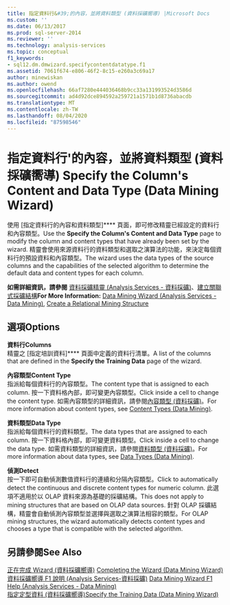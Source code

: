 ```yaml
---
title: 指定資料行&#39;的內容，並將資料類型 (資料採礦嚮導) |Microsoft Docs
ms.custom: ''
ms.date: 06/13/2017
ms.prod: sql-server-2014
ms.reviewer: ''
ms.technology: analysis-services
ms.topic: conceptual
f1_keywords:
- sql12.dm.dmwizard.specifycontentdatatype.f1
ms.assetid: 7061f674-e806-46f2-8c15-e260a3c69a17
author: minewiskan
ms.author: owend
ms.openlocfilehash: 66af7280e444036468b9cc33a131993524d3586d
ms.sourcegitcommit: ad4d92dce894592a259721a1571b1d8736abacdb
ms.translationtype: MT
ms.contentlocale: zh-TW
ms.lasthandoff: 08/04/2020
ms.locfileid: "87598546"
---
```

# <a name="specify-the-column39s-content-and-data-type-data-mining-wizard"></a><span data-ttu-id="03040-102">指定資料行&#39;的內容，並將資料類型 (資料採礦嚮導) </span><span class="sxs-lookup"><span data-stu-id="03040-102">Specify the Column&#39;s Content and Data Type (Data Mining Wizard)</span></span>
  <span data-ttu-id="03040-103">使用 [指定資料行的內容和資料類型]\*\*\*\* 頁面，即可修改精靈已經設定的資料行和內容類型。</span><span class="sxs-lookup"><span data-stu-id="03040-103">Use the **Specify the Column's Content and Data Type** page to modify the column and content types that have already been set by the wizard.</span></span> <span data-ttu-id="03040-104">精靈會使用來源資料行的資料類型和選取之演算法的功能，來決定每個資料行的預設資料和內容類型。</span><span class="sxs-lookup"><span data-stu-id="03040-104">The wizard uses the data types of the source columns and the capabilities of the selected algorithm to determine the default data and content types for each column.</span></span>  
  
 <span data-ttu-id="03040-105">**如需詳細資訊，請參閱** [資料採礦精靈 &#40;Analysis Services - 資料採礦&#41;](data-mining/data-mining-wizard-analysis-services-data-mining.md)、[建立關聯式採礦結構](data-mining/create-a-relational-mining-structure.md)</span><span class="sxs-lookup"><span data-stu-id="03040-105">**For More Information:** [Data Mining Wizard &#40;Analysis Services - Data Mining&#41;](data-mining/data-mining-wizard-analysis-services-data-mining.md), [Create a Relational Mining Structure](data-mining/create-a-relational-mining-structure.md)</span></span>  
  
## <a name="options"></a><span data-ttu-id="03040-106">選項</span><span class="sxs-lookup"><span data-stu-id="03040-106">Options</span></span>  
 <span data-ttu-id="03040-107">**資料行**</span><span class="sxs-lookup"><span data-stu-id="03040-107">**Columns**</span></span>  
 <span data-ttu-id="03040-108">精靈之 [指定培訓資料]\*\*\*\* 頁面中定義的資料行清單。</span><span class="sxs-lookup"><span data-stu-id="03040-108">A list of the columns that are defined in the **Specify the Training Data** page of the wizard.</span></span>  
  
 <span data-ttu-id="03040-109">**內容類型**</span><span class="sxs-lookup"><span data-stu-id="03040-109">**Content Type**</span></span>  
 <span data-ttu-id="03040-110">指派給每個資料行的內容類型。</span><span class="sxs-lookup"><span data-stu-id="03040-110">The content type that is assigned to each column.</span></span> <span data-ttu-id="03040-111">按一下資料格內部，即可變更內容類型。</span><span class="sxs-lookup"><span data-stu-id="03040-111">Click inside a cell to change the content type.</span></span> <span data-ttu-id="03040-112">如需內容類型的詳細資訊，請參閱[內容類型 &#40;資料採礦&#41;](data-mining/content-types-data-mining.md)。</span><span class="sxs-lookup"><span data-stu-id="03040-112">For more information about content types, see [Content Types &#40;Data Mining&#41;](data-mining/content-types-data-mining.md).</span></span>  
  
 <span data-ttu-id="03040-113">**資料類型**</span><span class="sxs-lookup"><span data-stu-id="03040-113">**Data Type**</span></span>  
 <span data-ttu-id="03040-114">指派給每個資料行的資料類型。</span><span class="sxs-lookup"><span data-stu-id="03040-114">The data types that are assigned to each column.</span></span> <span data-ttu-id="03040-115">按一下資料格內部，即可變更資料類型。</span><span class="sxs-lookup"><span data-stu-id="03040-115">Click inside a cell to change the data type.</span></span> <span data-ttu-id="03040-116">如需資料類型的詳細資訊，請參閱[資料類型 &#40;資料採礦&#41;](data-mining/data-types-data-mining.md)。</span><span class="sxs-lookup"><span data-stu-id="03040-116">For more information about data types, see [Data Types &#40;Data Mining&#41;](data-mining/data-types-data-mining.md).</span></span>  
  
 <span data-ttu-id="03040-117">**偵測**</span><span class="sxs-lookup"><span data-stu-id="03040-117">**Detect**</span></span>  
 <span data-ttu-id="03040-118">按一下即可自動偵測數值資料行的連續和分隔內容類型。</span><span class="sxs-lookup"><span data-stu-id="03040-118">Click to automatically detect the continuous and discrete content types for numeric column.</span></span> <span data-ttu-id="03040-119">此選項不適用於以 OLAP 資料來源為基礎的採礦結構。</span><span class="sxs-lookup"><span data-stu-id="03040-119">This does not apply to mining structures that are based on OLAP data sources.</span></span> <span data-ttu-id="03040-120">針對 OLAP 採礦結構，精靈會自動偵測內容類型並選擇與選取之演算法相容的類型。</span><span class="sxs-lookup"><span data-stu-id="03040-120">For OLAP mining structures, the wizard automatically detects content types and chooses a type that is compatible with the selected algorithm.</span></span>  
  
## <a name="see-also"></a><span data-ttu-id="03040-121">另請參閱</span><span class="sxs-lookup"><span data-stu-id="03040-121">See Also</span></span>  
 <span data-ttu-id="03040-122">[正在完成 Wizard &#40;資料採礦嚮導&#41;](completing-the-wizard-data-mining-wizard.md) </span><span class="sxs-lookup"><span data-stu-id="03040-122">[Completing the Wizard &#40;Data Mining Wizard&#41;](completing-the-wizard-data-mining-wizard.md) </span></span>  
 <span data-ttu-id="03040-123">[資料採礦嚮導 F1 說明 &#40;Analysis Services-資料採礦&#41;](data-mining-wizard-f1-help-analysis-services-data-mining.md) </span><span class="sxs-lookup"><span data-stu-id="03040-123">[Data Mining Wizard F1 Help &#40;Analysis Services - Data Mining&#41;](data-mining-wizard-f1-help-analysis-services-data-mining.md) </span></span>  
 [<span data-ttu-id="03040-124">指定定型資料 &#40;資料採礦嚮導&#41;</span><span class="sxs-lookup"><span data-stu-id="03040-124">Specify the Training Data &#40;Data Mining Wizard&#41;</span></span>](specify-the-training-data-data-mining-wizard.md)  
  
  
